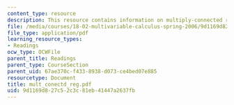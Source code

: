 ```yaml
---
content_type: resource
description: This resource contains information on multiply-connected regions & topology.
file: /media/courses/18-02-multivariable-calculus-spring-2006/9d1169d827c52c3c81eb41447a2637fb_mult_conectd_reg.pdf
file_type: application/pdf
learning_resource_types:
- Readings
ocw_type: OCWFile
parent_title: Readings
parent_type: CourseSection
parent_uid: 67ae370c-f433-8938-d073-ce4bed07e885
resourcetype: Document
title: mult_conectd_reg.pdf
uid: 9d1169d8-27c5-2c3c-81eb-41447a2637fb
---
```


